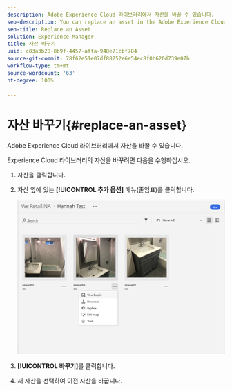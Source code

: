 ```yaml
---
description: Adobe Experience Cloud 라이브러리에서 자산을 바꿀 수 있습니다.
seo-description: You can replace an asset in the Adobe Experience Cloud Library.
seo-title: Replace an Asset
solution: Experience Manager
title: 자산 바꾸기
uuid: c83a3b28-8b9f-4457-affa-948e71cbf784
source-git-commit: 78f62e51e07df88252e6e54ec8f0b620d739e07b
workflow-type: tm+mt
source-wordcount: '63'
ht-degree: 100%

---
```



# 자산 바꾸기{#replace-an-asset}

Adobe Experience Cloud 라이브러리에서 자산을 바꿀 수 있습니다.

Experience Cloud 라이브러리의 자산을 바꾸려면 다음을 수행하십시오.

1. 자산을 클릭합니다.
1. 자산 옆에 있는 **[!UICONTROL 추가 옵션]** 메뉴(줄임표)를 클릭합니다.

   ![](assets/library_asset_options.png)

1. **[!UICONTROL 바꾸기]**&#x200B;를 클릭합니다.
1. 새 자산을 선택하여 이전 자산을 바꿉니다.

